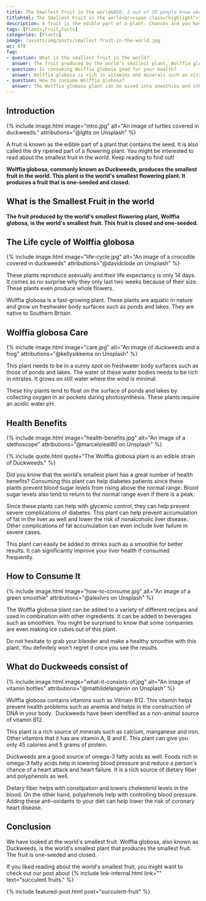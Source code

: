 ```yaml
---
title: The Smallest Fruit in the world&#58; 1 out of 20 people know about it!
titlehtml: The Smallest Fruit in the world<br><span class="highlight">1 out of 20 people know about it!</span>
description: A fruit is the edible part of a plant. Chances are you haven't heard of the smallest fruit in the world. Keep reading to find out!
tags: [Plants,Fruit,Facts]
categories: [Plants]
image: /assets/img/posts/smallest-fruit-in-the-world.jpg
wc: 878
faq: 
- question: What is the smallest fruit in the world?
  answer: The fruit produced by the world's smallest plant, Wolffia globosa is the world's smallest fruit. ,
- question: Is consuming Wolffia globosa good for your health?
  answer: Wolffia globosa is rich in vitamins and minerals such as vitamin B12, calcium, manganese and iron. It can help lower the risk of heart disease and liver failure. ,
- question: How to consume Wolffia globosa?
  answer: The Wolffia globosa plant can be mixed into smoothies and other food items.
---
```


## Introduction

{% include image.html image="intro.jpg" alt="An image of turtles covered in duckweeds." attributions="@lgtts on Unsplash" %}

A fruit is known as the edible part of a plant that contains the seed. It is also called the dry ripened part of a flowering plant. You might be interested to read about the smallest fruit in the world. Keep reading to find out!

**Wolffia globosa, commonly known as Duckweeds, produces the smallest fruit in the world. This plant is the world's smallest flowering plant. It produces a fruit that is one-seeded and closed.&nbsp;** 

## What is the Smallest Fruit in the world

**The fruit produced by the world's smallest flowering plant, Wolffia globosa, is the world's smallest fruit. This fruit is closed and one-seeded.&nbsp;** 

## The Life cycle of Wolffia globosa

{% include image.html image="life-cycle.jpg" alt="An image of a crocodile covered in duckweeds" attributions="@davidclode on Unsplash" %}

These plants reproduce asexually and their life expectancy is only 14 days. It comes as no surprise why they only last two weeks because of their size. These plants even produce whole flowers.&nbsp;

Wolffia globosa is a fast-growing plant. These plants are aquatic in nature and grow on freshwater body surfaces such as ponds and lakes. They are native to Southern Britain.

## Wolffia globosa Care

{% include image.html image="care.jpg" alt="An image of duckweeds and a frog" attributions="@kellysikkema on Unsplash" %}

This plant needs to be in a sunny spot on freshwater body surfaces such as those of ponds and lakes. The water of these water bodies needs to be rich in nitrates. It grows on still water where the wind is minimal.&nbsp;

These tiny plants tend to float on the surface of ponds and lakes by collecting oxygen in air pockets during photosynthesis. These plants require an acidic water pH.&nbsp;

## Health Benefits

{% include image.html image="health-benefits.jpg" alt="An image of a stethoscope" attributions="@marceloleal80 on Unsplash" %}

{% include quote.html quote="The Wolffia globosa plant is an edible strain of Duckweeds." %}

Did you know that the world's smallest plant has a great number of health benefits? Consuming this plant can help diabetes patients since these plants prevent blood sugar levels from rising above the normal range. Blood sugar levels also tend to return to the normal range even if there is a peak.&nbsp;

Since these plants can help with glycemic control, they can help prevent severe complications of diabetes. This plant can help prevent accumulation of fat in the liver as well and lower the risk of nonalcoholic liver disease. Other complications of fat accumulation can even include liver failure in severe cases.&nbsp;

This plant can easily be added to drinks such as a smoothie for better results. It can significantly improve your liver health if consumed frequently.&nbsp;

## How to Consume It

{% include image.html image="how-to-consume.jpg" alt="An image of a green smoothie" attributions="@alexlvrs on Unsplash" %}

The Wolffia globosa plant can be added to a variety of different recipes and used in combination with other ingredients. It can be added to beverages such as smoothies. You might be surprised to know that some companies are even making ice cubes out of this plant.&nbsp;

Do not hesitate to grab your blender and make a healthy smoothie with this plant. You definitely won't regret it once you see the results.

## What do Duckweeds consist of

{% include image.html image="what-it-consists-of.jpg" alt="An image of vitamin bottles" attributions="@mathildelangevin on Unsplash" %}

Wolffia globosa contains vitamins such as Vitmain B12. This vitamin helps prevent health problems such as anemia and helps in the construction of DNA in your body.&nbsp; Duckweeds have been identified as a non-animal source of vitamin B12.&nbsp;

This plant is a rich source of minerals such as calcium, manganese and iron. Other vitamins that it has are vitamin A, B and E. This plant can give you only 45 calories and 5 grams of protein.&nbsp;

Duckweeds are a good source of omega-3 fatty acids as well. Foods rich in omega-3 fatty acids help in lowering blood pressure and reduce a person's chance of a heart attack and heart failure. It is a rich source of dietary fiber and polyphenols as well.&nbsp;

Dietary fiber helps with constipation and lowers cholesterol levels in the blood. On the other hand, polyphenols help with controlling blood pressure. Adding these anti-oxidants to your diet can help lower the risk of coronary heart disease.&nbsp;

## Conclusion

We have looked at the world's smallest fruit. Wolffia globosa, also known as Duckweeds, is the world's smallest plant that produces the smallest fruit. The fruit is one-seeded and closed.&nbsp;

If you liked reading about the world's smallest fruit, you might want to check out our post about {% include link-internal.html link="" text="succulent fruits." %} 

{% include featured-post.html post="succulent-fruit" %}
